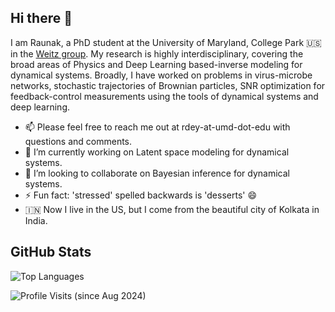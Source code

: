 ## Hi there 👋

I am Raunak, a PhD student at the University of Maryland, College Park 🇺🇸 in the [Weitz group](https://weitzgroup.umd.edu). My research is highly interdisciplinary, covering the broad areas of Physics and Deep Learning based-inverse modeling for dynamical systems. Broadly, I have worked on problems in virus-microbe networks, stochastic trajectories of Brownian particles, SNR optimization for feedback-control measurements using the tools of dynamical systems and deep learning. 

- 📫 Please feel free to reach me out at rdey-at-umd-dot-edu with questions and comments. 
- 🔭 I’m currently working on Latent space modeling for dynamical systems.
- 👯 I’m looking to collaborate on Bayesian inference for dynamical systems.  
- ⚡ Fun fact: 'stressed' spelled backwards is 'desserts' 😄
- 🇮🇳 Now I live in the US, but I come from the beautiful city of Kolkata in India.

## GitHub Stats

<!--![Raunak's GitHub Stats](https://github-readme-stats.vercel.app/api?username=RaunakDey&show_icons=true&theme=chartreuse-dark)
-->

![Top Languages](https://github-readme-stats.vercel.app/api/top-langs/?username=RaunakDey&layout=compact&theme=chartreuse-dark)

![Profile Visits (since Aug 2024)](https://komarev.com/ghpvc/?username=RaunakDey&color=blue)


<!--
**RaunakDey/RaunakDey** is a ✨ _special_ ✨ repository because its `README.md` (this file) appears on your GitHub profile.

Here are some ideas to get you started:

- 🔭 I’m currently working on ...
- 🌱 I’m currently learning ...
- 👯 I’m looking to collaborate on ...
- 🤔 I’m looking for help with ...
- 💬 Ask me about ...
- 📫 How to reach me: ...
- 😄 Pronouns: ...
- ⚡ Fun fact: ...
-->
